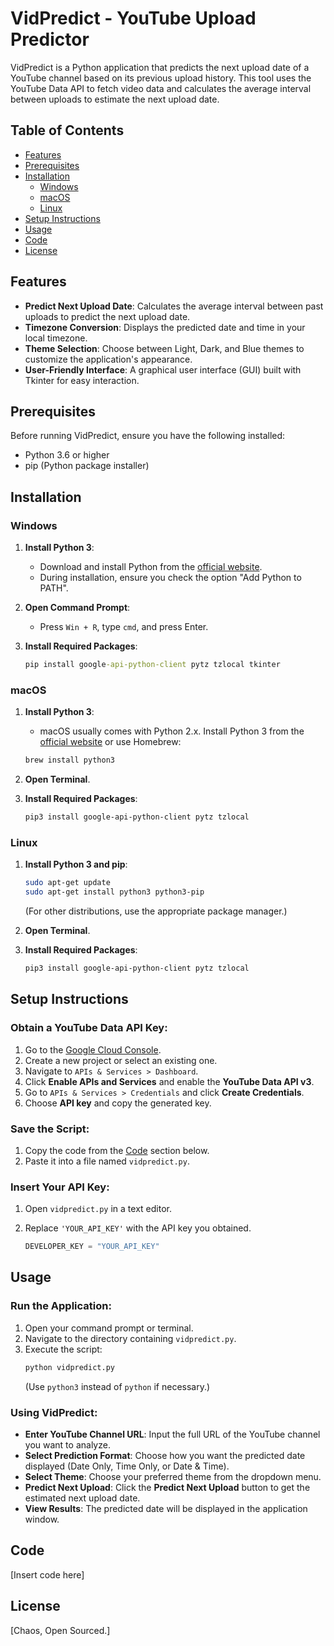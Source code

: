 # VidPredict - YouTube Upload Predictor

VidPredict is a Python application that predicts the next upload date of a YouTube channel based on its previous upload history. This tool uses the YouTube Data API to fetch video data and calculates the average interval between uploads to estimate the next upload date.

## Table of Contents
- [Features](#features)
- [Prerequisites](#prerequisites)
- [Installation](#installation)
  - [Windows](#windows)
  - [macOS](#macos)
  - [Linux](#linux)
- [Setup Instructions](#setup-instructions)
- [Usage](#usage)
- [Code](#code)
- [License](#license)

## Features
- **Predict Next Upload Date**: Calculates the average interval between past uploads to predict the next upload date.
- **Timezone Conversion**: Displays the predicted date and time in your local timezone.
- **Theme Selection**: Choose between Light, Dark, and Blue themes to customize the application's appearance.
- **User-Friendly Interface**: A graphical user interface (GUI) built with Tkinter for easy interaction.

## Prerequisites
Before running VidPredict, ensure you have the following installed:

- Python 3.6 or higher
- pip (Python package installer)

## Installation

### Windows

1. **Install Python 3**:
   - Download and install Python from the [official website](https://www.python.org/downloads/).
   - During installation, ensure you check the option "Add Python to PATH".

2. **Open Command Prompt**:
   - Press `Win + R`, type `cmd`, and press Enter.

3. **Install Required Packages**:
   ```cmd
   pip install google-api-python-client pytz tzlocal tkinter
   ```

### macOS

1. **Install Python 3**:
   - macOS usually comes with Python 2.x. Install Python 3 from the [official website](https://www.python.org/downloads/) or use Homebrew:
   ```bash
   brew install python3
   ```

2. **Open Terminal**.

3. **Install Required Packages**:
   ```bash
   pip3 install google-api-python-client pytz tzlocal
   ```

### Linux

1. **Install Python 3 and pip**:
   ```bash
   sudo apt-get update
   sudo apt-get install python3 python3-pip
   ```
   (For other distributions, use the appropriate package manager.)

2. **Open Terminal**.

3. **Install Required Packages**:
   ```bash
   pip3 install google-api-python-client pytz tzlocal
   ```

## Setup Instructions

### Obtain a YouTube Data API Key:
1. Go to the [Google Cloud Console](https://console.cloud.google.com/).
2. Create a new project or select an existing one.
3. Navigate to `APIs & Services > Dashboard`.
4. Click **Enable APIs and Services** and enable the **YouTube Data API v3**.
5. Go to `APIs & Services > Credentials` and click **Create Credentials**.
6. Choose **API key** and copy the generated key.

### Save the Script:
1. Copy the code from the [Code](#code) section below.
2. Paste it into a file named `vidpredict.py`.

### Insert Your API Key:
1. Open `vidpredict.py` in a text editor.
2. Replace `'YOUR_API_KEY'` with the API key you obtained.

   ```python
   DEVELOPER_KEY = "YOUR_API_KEY"
   ```

## Usage

### Run the Application:
1. Open your command prompt or terminal.
2. Navigate to the directory containing `vidpredict.py`.
3. Execute the script:
   ```bash
   python vidpredict.py
   ```
   (Use `python3` instead of `python` if necessary.)

### Using VidPredict:
- **Enter YouTube Channel URL**: Input the full URL of the YouTube channel you want to analyze.
- **Select Prediction Format**: Choose how you want the predicted date displayed (Date Only, Time Only, or Date & Time).
- **Select Theme**: Choose your preferred theme from the dropdown menu.
- **Predict Next Upload**: Click the **Predict Next Upload** button to get the estimated next upload date.
- **View Results**: The predicted date will be displayed in the application window.

## Code

[Insert code here]

## License

[Chaos, Open Sourced.]
